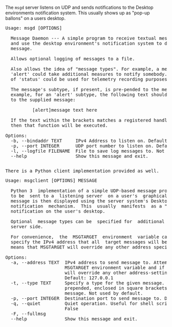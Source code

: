 The ```msgd``` server listens on UDP and sends notifications to the Desktop
environments notification system. This usually shows up as "pop-up ballons"
on a users desktop.
<pre>
Usage: msgd [OPTIONS]

  Message Daemon --- A simple program to receive textual messages via UDP
  and use the desktop environment's notification system to display the
  message.

  Allows optional logging of messages to a file.

  Also allows the idea of "message types". For example, a message of type,
  'alert' could take additional measures to notify somebody. A message type
  of 'status' could be used for telemetry recording purposes.

  The message's subtype, if present, is pre-pended to the message. For
  example, for an 'alert' subtype, the following text should be pre-pended
  to the supplied message:

          [alert]message text here

  If the text within the brackets matches a registered handler function,
  then that function will be executed.

Options:
  -b, --bindaddr TEXT     IPv4 Address to listen on. Default: 0.0.0.0
  -p, --port INTEGER      UDP port number to listen on. Default: 55555
  -l, --logfile FILENAME  File to save log messages to. Not used by default.
  --help                  Show this message and exit.
<pre>

There is a Python client implementation provided as well.
<pre>
Usage: msgclient [OPTIONS] MESSAGE

  Python 3  implementation of a simple UDP-based message protocol, designed
  to be  sent to a  listening server  on a user's  graphical  desktop.  The
  message is then displayed using the server system's Desktop environment's
  notification  mechanism.  This  usually  manifests  as a "pop-up balloon"
  notification on the user's desktop.

  Optional  message types can be  specified for  additional handling on the
  server side.

  For convenience,  the  MSGTARGET  environment  variable can  be  used  to
  specify the IPv4 address that all  target messages will be sent to.  This
  means that MSGTARGET will override any other address specified.

Options:
  -a, --address TEXT  IPv4 address to send message to. Attempts to use the
                      MSGTARGET environment variable and if MSGTARGET is set,
                      will override any other address-setting options.
                      Default: 127.0.0.1
  -t, --type TEXT     Specify a type for the given message. The type will be
                      prepended, enclosed in square brackets, to the supplied
                      message. Not used by default.
  -p, --port INTEGER  Destination port to send message to. Default: 55555
  -q, --quiet         Quiet operation. Useful for shell scripting. Default:
                      False
  -F, --fullmsg
  --help              Show this message and exit.
<pre>
